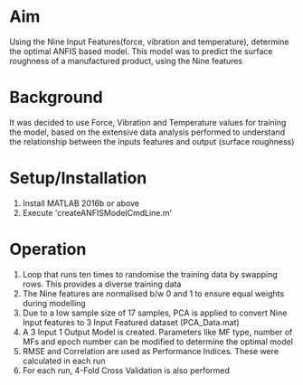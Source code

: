 # Aim
Using the Nine Input Features(force, vibration and temperature), determine the optimal ANFIS based model. This model was to predict the surface roughness of a manufactured product, using the Nine features

# Background
It was decided to use Force, Vibration and Temperature values for training the model, based on the extensive data analysis performed to understand the relationship between the inputs features and output (surface roughness)

# Setup/Installation
1. Install MATLAB 2016b or above
2. Execute 'createANFISModelCmdLine.m'

# Operation
1. Loop that runs ten times to randomise the training data by swapping rows. This provides a diverse training data
2. The Nine features are normalised b/w 0 and 1 to ensure equal weights during modelling
3. Due to a low sample size of 17 samples, PCA is applied to convert Nine Input features to 3 Input Featured dataset (PCA_Data.mat) 
4. A 3 Input 1 Output Model is created. Parameters like MF type, number of MFs and epoch number can be modified to determine the optimal model
5. RMSE and Correlation are used as Performance Indices. These were calculated in each run
6. For each run, 4-Fold Cross Validation is also performed
